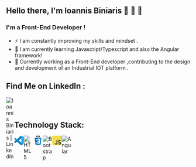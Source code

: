 
##  Hello there, I'm Ioannis Biniaris 👋 👋 👋

### I'm a Front-End Developer !


- ⚡ I am constantly  improving my skills and mindset .
- 🌱 I am currently learning Javascript/Typescript and also the Angular framework!
- 🏢 Currently working as a Front-End developer ,contributing to the design and development of an Industrial IOT platform . 

 ## Find Me on LinkedIn :
[<img align="left" alt="Ioannis Biniaris | LinkedIn" width="22px" src="https://cdn-icons-png.flaticon.com/512/174/174857.png" />][linkedin]

<br>
<br>



## Technology Stack:

<img align="left" alt="Visual Studio Code" width="26px" src="https://raw.githubusercontent.com/github/explore/80688e429a7d4ef2fca1e82350fe8e3517d3494d/topics/visual-studio-code/visual-studio-code.png" />
<img align="left" alt="HTML5" width="26px" src="https://cdn-icons-png.flaticon.com/512/5968/5968267.png" />
<img align="left" alt="CSS3" width="26px" src="https://raw.githubusercontent.com/github/explore/80688e429a7d4ef2fca1e82350fe8e3517d3494d/topics/css/css.png" />
<img align="left" alt="Bootstrap" width="26px" src="https://www.saashub.com/images/app/service_logos/196/6ve3ytysvsem/large.png?1638255215" />
<img align="left" alt="JavaScript" width="26px" src="https://raw.githubusercontent.com/github/explore/80688e429a7d4ef2fca1e82350fe8e3517d3494d/topics/javascript/javascript.png"/>
<img align="left" alt="Angular" width="26px" src="https://upload.wikimedia.org/wikipedia/commons/c/cf/Angular_full_color_logo.svg" />

<!---
ioanbini/ioanbini is a ✨ special ✨ repository because its `README.md` (this file) appears on your GitHub profile.
You can click the Preview link to take a look at your changes.
--->
[linkedin]: https://www.linkedin.com/in/ioannis-biniaris

